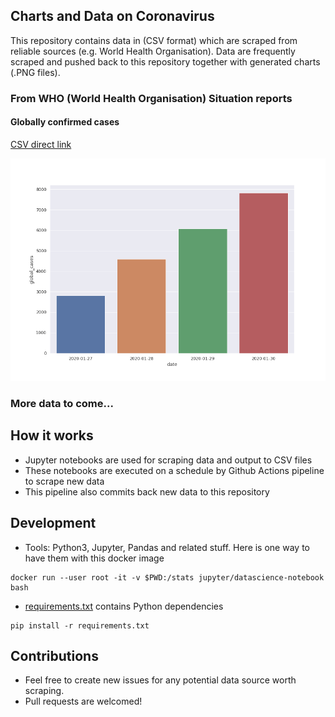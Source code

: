 
## Charts and Data on Coronavirus 
This repository contains data in (CSV format) which are scraped from reliable sources (e.g. World Health Organisation).
Data are frequently scraped and pushed back to this repository together with generated charts (.PNG files).


### From WHO (World Health Organisation) Situation reports

#### Globally confirmed cases

[CSV direct link](data/who-global-cases.csv?raw=true)

![](images/who-global-cases.png?raw=true)

### More data to come...


## How it works

* Jupyter notebooks are used for scraping data and output to CSV files
* These notebooks are executed on a schedule by Github Actions pipeline to scrape new data
* This pipeline also commits back new data to this repository


## Development 


* Tools: Python3, Jupyter, Pandas and related stuff. Here is one way to have them with this docker image

```
docker run --user root -it -v $PWD:/stats jupyter/datascience-notebook bash
```


* [requirements.txt](requirements.txt) contains Python dependencies

```
pip install -r requirements.txt
```

## Contributions

* Feel free to create new issues for any potential data source worth scraping.
* Pull requests are welcomed!
